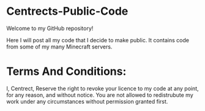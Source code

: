 # Centrects-Public-Code
Welcome to my GitHub repository!

Here I will post all my code that I decide to make public. It contains code from some of my many Minecraft servers. 


# Terms And Conditions:
I, Centrect, Reserve the right to revoke your licence to my code at any point, for any reason, and without notice. You are not allowed to redistrubute my work under any circumstances without permission granted first.


